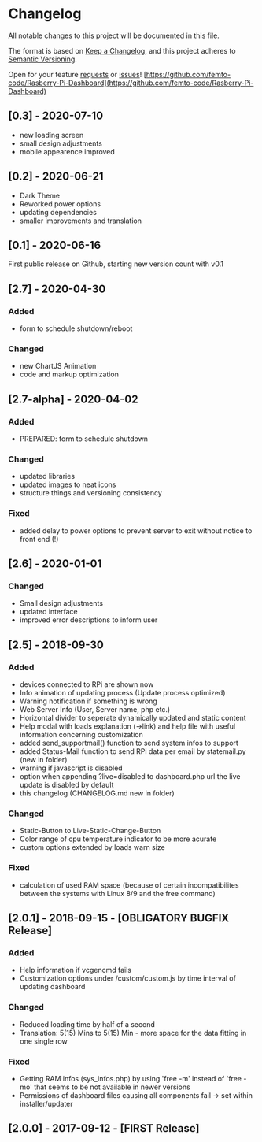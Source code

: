 # Changelog
All notable changes to this project will be documented in this file.

The format is based on [Keep a Changelog](https://keepachangelog.com/en/1.0.0/),
and this project adheres to [Semantic Versioning](https://semver.org/spec/v2.0.0.html).

Open for your feature [requests](https://github.com/femto-code/Rasberry-Pi-Dashboard/pulls) or [issues](https://github.com/femto-code/Rasberry-Pi-Dashboard/issues)!
[https://github.com/femto-code/Rasberry-Pi-Dashboard](https://github.com/femto-code/Rasberry-Pi-Dashboard)

## [0.3] - 2020-07-10
- new loading screen
- small design adjustments
- mobile appearence improved

## [0.2] - 2020-06-21
- Dark Theme
- Reworked power options
- updating dependencies
- smaller improvements and translation

## [0.1] - 2020-06-16
First public release on Github, starting new version count with v0.1

## [2.7] - 2020-04-30
### Added
- form to schedule shutdown/reboot

### Changed
- new ChartJS Animation
- code and markup optimization

## [2.7-alpha] - 2020-04-02
### Added
- PREPARED: form to schedule shutdown

### Changed
- updated libraries
- updated images to neat icons
- structure things and versioning consistency

### Fixed
- added delay to power options to prevent server to exit without notice to front end (!)

## [2.6] - 2020-01-01
### Changed
- Small design adjustments
- updated interface
- improved error descriptions to inform user

## [2.5] - 2018-09-30
### Added
- devices connected to RPi are shown now
- Info animation of updating process (Update process optimized)
- Warning notification if something is wrong
- Web Server Info (User, Server name, php etc.)
- Horizontal divider to seperate dynamically updated and static content
- Help modal with loads explanation (->link) and help file with useful information concerning customization
- added send_supportmail() function to send system infos to support
- added Status-Mail function to send RPi data per email by statemail.py (new in folder)
- warning if javascript is disabled
- option when appending ?live=disabled to dashboard.php url the live update is disabled by default
- this changelog (CHANGELOG.md new in folder)

### Changed
- Static-Button to Live-Static-Change-Button
- Color range of cpu temperature indicator to be more acurate
- custom options extended by loads warn size

### Fixed
- calculation of used RAM space (because of certain incompatibilites between the systems with Linux 8/9 and the free command)

## [2.0.1] - 2018-09-15 - [OBLIGATORY BUGFIX Release]
### Added
- Help information if vcgencmd fails
- Customization options under /custom/custom.js by time interval of updating dashboard

### Changed
- Reduced loading time by half of a second
- Translation: 5(15) Mins to 5(15) Min - more space for the data fitting in one single row

### Fixed
- Getting RAM infos (sys_infos.php) by using 'free -m' instead of 'free -mo' that seems to be not available in newer versions
- Permissions of dashboard files causing all components fail -> set within installer/updater

## [2.0.0] - 2017-09-12 - [FIRST Release]
